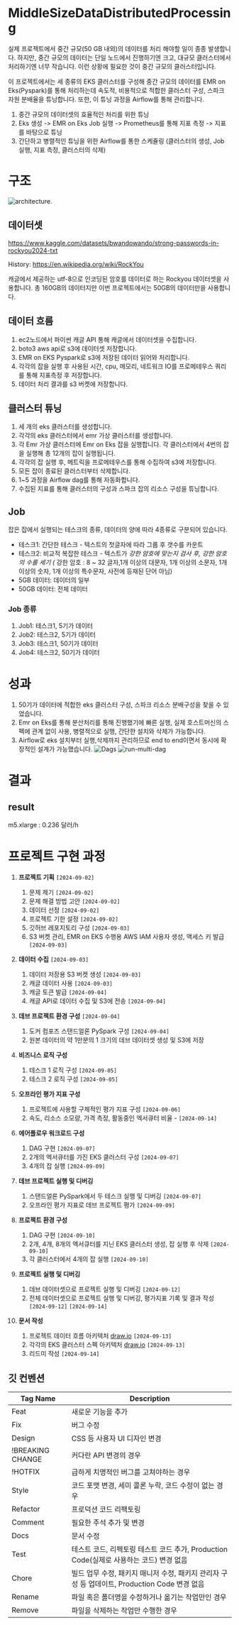 # MiddleSizeDataDistributedProcessing
실제 프로젝트에서 중간 규모(50 GB 내외)의 데이터를 처리 해야할 일이 종종 발생합니다.
하지만, 중간 규모의 데이터는 단일 노드에서 진행하기엔 크고, 대규모 클러스터에서 처리하기엔 너무 작습니다.
이런 상황에 필요한 것이 중간 규모의 클러스터입니다.

이 프로젝트에서는 세 종류의 EKS 클러스터를 구성해 중간 규모의 데이터를 EMR on Eks(Pyspark)를 통해 처리하는데 속도적, 비용적으로 적합한 클러스터 구성, 스파크 자원 분배율을 튜닝합니다.
또한, 이 튜닝 과정을 Airflow를 통해 관리합니다.

1. 중간 규모의 데이터셋의 효율적인 처리를 위한 튜닝
2. Eks 생성 -> EMR on Eks Job 실행 -> Prometheus를 통해 지표 측정 -> 지표를 바탕으로 튜닝
3. 간단하고 병렬적인 튜닝을 위한 Airflow를 통한 스케쥴링 (클러스터의 생성, Job 실행, 지표 측정, 클러스터의 삭제)



#  구조
![architecture](architecture.jpg).
## 데이터셋
https://www.kaggle.com/datasets/bwandowando/strong-passwords-in-rockyou2024-txt

History: https://en.wikipedia.org/wiki/RockYou

캐글에서 제공하는 utf-8으로 인코딩된 암호를 데이터로 하는 Rockyou 데이터셋을 사용합니다. 총 160GB의 데이터지만 이번 프로젝트에서는 50GB의 데이터만을 사용합니다.
## 데이터 흐름
1. ec2노드에서 파이썬 캐글 API 통해 캐글에서 데이터셋을 수집합니다.
2. boto3 aws api로 s3에 데이터셋 저장합니다.
3. EMR on EKS Pyspark로 s3에 저장된 데이터 읽어와 처리합니다.
4. 각각의 잡을 실행 후 사용된 시간, cpu, 메모리, 네트워크 IO를 프로메테우스 쿼리를 통해 지표측정 후 저장합니다.
5. 데이터 처리 결과를 s3 버켓에 저장합니다.

## 클러스터 튜닝
1. 세 개의 eks 클러스터를 생성합니다.
2. 각각의 eks 클러스터에서 emr 가상 클러스터를 생성합니다.
3. 각 Emr 가상 클러스터에 Emr on Eks 잡을 실행합니다. 각 클러스터에서 4번의 잡을 실행해 총 12개의 잡이 실행됩니다.
4. 각각의 잡 실행 후, 메트릭을 프로메테우스를 통해 수집하여 s3에 저장합니다.
5. 모든 잡이 종료된 클러스터부터 삭제합니다.
5. 1~5 과정을 Airflow dag를 통해 자동화합니다.
6. 수집된 지표를 통해 클러스터의 구성과 스파크 잡의 리소스 구성을 튜닝합니다.

## Job
잡은 잡에서 실행되는 테스크의 종류, 데이터의 양에 따라 4종류로 구분되어 있습니다.
- 테스크1: 간단한 테스크 - 텍스트의 첫글자에 따라 그룹 후 갯수를 카운트
- 테스크2: 비교적 복잡한 테스크 - 텍스트가 *강한 암호에 맞는지 검사 후, 강한 암호의 수를 세기
  (* 강한 암호 : 8 ~ 32 글자,1개 이상의 대문자,  1개 이상의 소문자,  1개 이상의 숫자,  1개 이상의 특수문자,  사전에 등재된 단어 아님)
- 5GB 데이터: 데이터의 일부
- 50GB 데이터: 전체 데이터

### Job 종류 
1. Job1: 테스크1, 5기가 데이터
2. Job2: 테스크2, 5기가 데이터
3. Job3: 테스크1, 50기가 데이터
4. Job4: 테스크2, 50기가 데이터

# 성과
1. 50기가 데이터에 적합한 eks 클러스터 구성, 스파크 리소스 분배구성을 찾을 수 있었습니다.
2. Emr on Eks를 통해 분산처리를 통해 진행했기에 빠른 실행,  실제 호스트머신의 스펙에 관계 없이 사용, 병렬적으로 실행, 간단한 설치와 삭제가 가능합니다.
3. Airflow로 eks 설치부터 실행,삭제까지 관리하므로 end to end이면서 동시에 확장적인 설계가 가능했습니다.
![Dags](dags.png)
![run-multi-dag](run_multi.png)

# 결과
## result

m5.xlarge : 0.236 달러/h


# 프로젝트 구현 과정

1. **프로젝트 기획** `[2024-09-02]`
   1. 문제 제기 `[2024-09-02]`
   2. 문제 해결 방법 고안 `[2024-09-02]`
   3. 데이터 선정 `[2024-09-02]`
   4. 프로젝트 기한 설정 `[2024-09-02]`
   5. 깃허브 레포지토리 구성 `[2024-09-03]`
   6. S3 버켓 관리, EMR on EKS 수행용 AWS IAM 사용자 생성, 액세스 키 발급 `[2024-09-03]`

2. **데이터 수집** `[2024-09-03]`
   1. 데이터 저장용 S3 버켓 생성 `[2024-09-03]`
   2. 캐글 데이터 사용 `[2024-09-03]`
   3. 캐글 토큰 발급 `[2024-09-04]`
   4. 캐글 API로 데이터 수집 및 S3에 전송 `[2024-09-04]`

3. **데브 프로젝트 환경 구성** `[2024-09-04]`
   1. 도커 컴포즈 스탠드얼론 PySpark 구성 `[2024-09-04]`
   2. 원본 데이터의 약 1만분의 1 크기의 데브 데이터셋 생성 및 S3에 저장

4. **비즈니스 로직 구성**
   1. 테스크 1 로직 구성 `[2024-09-05]`
   2. 테스크 2 로직 구성 `[2024-09-05]`

5. **오프라인 평가 지표 구성**
   1. 프로젝트에 사용할 구체적인 평가 지표 구성 `[2024-09-06]`
   2. 속도, 리소스 소모량, 가격 측정, 활동중인 엑서큐터 비율 - `[2024-09-14]`

6. **에어플로우 워크로드 구성**
   1. DAG 구현 `[2024-09-07]`
   2. 2개의 엑서큐터를 가진 EKS 클러스터 구성 `[2024-09-07]`
   3. 4개의 잡 실행 `[2024-09-09]`

7. **데브 프로젝트 실행 및 디버깅**
   1. 스탠드얼론 PySpark에서 두 테스크 실행 및 디버깅 `[2024-09-07]`
   2. 오프라인 평가 지표로 데브 프로젝트 평가 `[2024-09-09]`

8. **프로젝트 환경 구성**
   1. DAG 구현 `[2024-09-10]`
   2. 2개, 4개, 8개의 엑서큐터를 지닌 EKS 클러스터 생성, 잡 실행 후 삭제 `[2024-09-10]`
   3. 각 클러스터에서 4개의 잡 실행 `[2024-09-10]`

9. **프로젝트 실행 및 디버깅**
   1. 데브 데이터셋으로 프로젝트 실행 및 디버깅 `[2024-09-12]`
   2. 전체 데이터셋으로 프로젝트 실행 및 디버깅, 평가지표 기록 및 결과 작성 `[2024-09-12]` `[2024-09-14]`

10. **문서 작성**
    1. 프로젝트 데이터 흐름 아키텍처 [draw.io](http://draw.io) `[2024-09-13]`
    2. 각각의 EKS 클러스터 스펙 아키텍처 [draw.io](http://draw.io) `[2024-09-13]`
    3. 리드미 작성 `[2024-09-14]`


## 깃 컨벤션
| Tag Name         | Description                                                                                   |
| ---------------- | --------------------------------------------------------------------------------------------- |
| Feat             | 새로운 기능을 추가                                                                            |
| Fix              | 버그 수정                                                                                     |
| Design           | CSS 등 사용자 UI 디자인 변경                                                                  |
| !BREAKING CHANGE | 커다란 API 변경의 경우                                                                        |
| !HOTFIX          | 급하게 치명적인 버그를 고쳐야하는 경우                                                        |
| Style            | 코드 포맷 변경, 세미 콜론 누락, 코드 수정이 없는 경우                                         |
| Refactor         | 프로덕션 코드 리팩토링                                                                        |
| Comment          | 필요한 주석 추가 및 변경                                                                      |
| Docs             | 문서 수정                                                                                     |
| Test             | 테스트 코드, 리펙토링 테스트 코드 추가, Production Code(실제로 사용하는 코드) 변경 없음       |
| Chore            | 빌드 업무 수정, 패키지 매니저 수정, 패키지 관리자 구성 등 업데이트, Production Code 변경 없음 |
| Rename           | 파일 혹은 폴더명을 수정하거나 옮기는 작업만인 경우                                            |
| Remove           | 파일을 삭제하는 작업만 수행한 경우                                                            |
